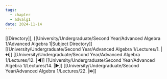 ```yaml
---
tags:
  - chapter
  - advalg1
date: 2024-11-14
---
```

[[Directory]], [[University/Undergraduate/Second Year/Advanced Algebra 1/Advanced Algebra 1|Subject Directory]]
[[University/Undergraduate/Second Year/Advanced Algebra 1/Lectures/1. |🞀🞀]] [[University/Undergraduate/Second Year/Advanced Algebra 1/Lectures/12. |◀]] [[University/Undergraduate/Second Year/Advanced Algebra 1/Lectures/14. |▶]] [[University/Undergraduate/Second Year/Advanced Algebra 1/Lectures/22. |🞂🞂]]
# 
## 
### 